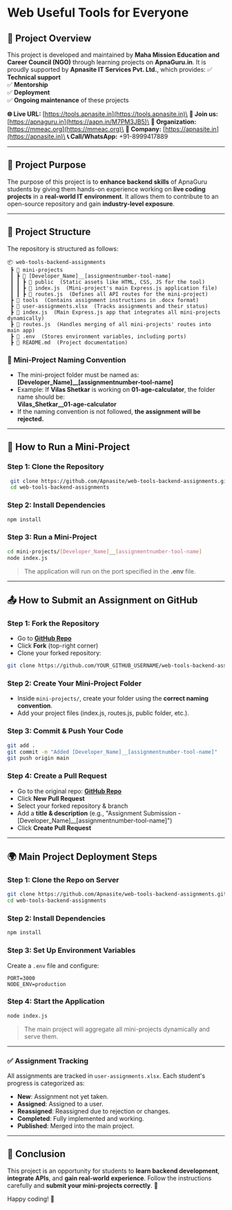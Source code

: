 # Web Useful Tools for Everyone

## 📌 Project Overview

This project is developed and maintained by **Maha Mission Education and Career Council (NGO)** through learning projects on **ApnaGuru.in**. It is proudly supported by **Apnasite IT Services Pvt. Ltd.**, which provides: ✅ **Technical support**\
✅ **Mentorship**\
✅ **Deployment**\
✅ **Ongoing maintenance** of these projects

**🌐 Live URL:** [https://tools.apnasite.in](https://tools.apnasite.in)\
**📢 Join us:** [https://apnaguru.in](https://aapn.in/M7PM3JB5)\
**📌 Organization:** [https://mmeac.org](https://mmeac.org)\
**🏢 Company:** [https://apnasite.in](https://apnasite.in)\
**📞 Call/WhatsApp:** +91-8999417889

---

## 🚀 Project Purpose

The purpose of this project is to **enhance backend skills** of ApnaGuru students by giving them hands-on experience working on **live coding projects** in a **real-world IT environment**. It allows them to contribute to an open-source repository and gain **industry-level exposure**.

---

## 📂 Project Structure

The repository is structured as follows:

```
📦 web-tools-backend-assignments
 ┣ 📂 mini-projects
 ┃ ┣ 📂 [Developer_Name]__[assignmentnumber-tool-name]
 ┃ ┃ ┣ 📂 public  (Static assets like HTML, CSS, JS for the tool)
 ┃ ┃ ┣ 📜 index.js  (Mini-project's main Express.js application file)
 ┃ ┃ ┣ 📜 routes.js  (Defines all API routes for the mini-project)
 ┣ 📂 tools  (Contains assignment instructions in .docx format)
 ┣ 📜 user-assignments.xlsx  (Tracks assignments and their status)
 ┣ 📜 index.js  (Main Express.js app that integrates all mini-projects dynamically)
 ┣ 📜 routes.js  (Handles merging of all mini-projects' routes into main app)
 ┣ 📜 .env  (Stores environment variables, including ports)
 ┣ 📜 README.md  (Project documentation)
```

### 🔖 **Mini-Project Naming Convention**

- The mini-project folder must be named as:\
  **[Developer\_Name]\_\_[assignmentnumber-tool-name]**
- Example: If **Vilas Shetkar** is working on **01-age-calculator**, the folder name should be:\
  **Vilas\_Shetkar\_\_01-age-calculator**
- If the naming convention is not followed, **the assignment will be rejected.**

---

## 📜 How to Run a Mini-Project

### **Step 1: Clone the Repository**

```sh
 git clone https://github.com/Apnasite/web-tools-backend-assignments.git
 cd web-tools-backend-assignments
```

### **Step 2: Install Dependencies**

```sh
npm install
```

### **Step 3: Run a Mini-Project**

```sh
cd mini-projects/[Developer_Name]__[assignmentnumber-tool-name]
node index.js
```

> The application will run on the port specified in the **.env** file.

---

## 📤 How to Submit an Assignment on GitHub

### **Step 1: Fork the Repository**

- Go to [**GitHub Repo**](https://github.com/Apnasite/web-tools-backend-assignments.git)
- Click **Fork** (top-right corner)
- Clone your forked repository:

```sh
git clone https://github.com/YOUR_GITHUB_USERNAME/web-tools-backend-assignments.git
```

### **Step 2: Create Your Mini-Project Folder**

- Inside `mini-projects/`, create your folder using the **correct naming convention**.
- Add your project files (index.js, routes.js, public folder, etc.).

### **Step 3: Commit & Push Your Code**

```sh
git add .
git commit -m "Added [Developer_Name]__[assignmentnumber-tool-name]"
git push origin main
```

### **Step 4: Create a Pull Request**

- Go to the original repo: [**GitHub Repo**](https://github.com/Apnasite/web-tools-backend-assignments.git)
- Click **New Pull Request**
- Select your forked repository & branch
- Add a **title & description** (e.g., "Assignment Submission - [Developer\_Name]\_\_[assignmentnumber-tool-name]")
- Click **Create Pull Request**

---

## 🌍 Main Project Deployment Steps

### **Step 1: Clone the Repo on Server**

```sh
git clone https://github.com/Apnasite/web-tools-backend-assignments.git
cd web-tools-backend-assignments
```

### **Step 2: Install Dependencies**

```sh
npm install
```

### **Step 3: Set Up Environment Variables**

Create a `.env` file and configure:

```
PORT=3000
NODE_ENV=production
```

### **Step 4: Start the Application**

```sh
node index.js
```

> The main project will aggregate all mini-projects dynamically and serve them.

---

### **✅ Assignment Tracking**

All assignments are tracked in `user-assignments.xlsx`. Each student's progress is categorized as:

- **New**: Assignment not yet taken.
- **Assigned**: Assigned to a user.
- **Reassigned**: Reassigned due to rejection or changes.
- **Completed**: Fully implemented and working.
- **Published**: Merged into the main project.

---

## 🎯 Conclusion

This project is an opportunity for students to **learn backend development**, **integrate APIs**, and **gain real-world experience**. Follow the instructions carefully and **submit your mini-projects correctly**. 🚀

Happy coding! 🎉

